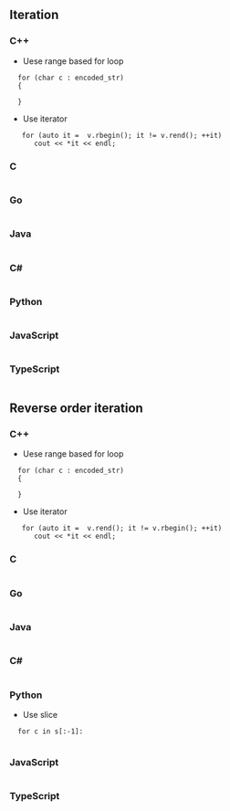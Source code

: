 ## Iteration 
### C++
- Uese range based for loop
```
  for (char c : encoded_str)
  {

  }
```
- Use iterator
```
   for (auto it =  v.rbegin(); it != v.rend(); ++it)
      cout << *it << endl;
```
### C
```

```

### Go
```
```
### Java
```

```


### C#
```  

```
### Python
```

```


### JavaScript
```
```
### TypeScript
```
```

## Reverse order iteration 
### C++
- Uese range based for loop
```
  for (char c : encoded_str)
  {

  }
```

- Use iterator
```
   for (auto it =  v.rend(); it != v.rbegin(); ++it)
      cout << *it << endl;
```
### C
```

```

### Go
```
```
### Java
```

```


### C#
```  

```
### Python
- Use slice
```
  for c in s[:-1]:
        
```


### JavaScript
```
```
### TypeScript
```
```